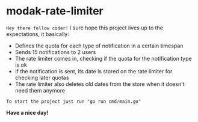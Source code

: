 # modak-rate-limiter

`Hey there fellow coder!` I sure hope this project lives up to the expectations, it basically:

 - Defines the quota for each type of notification in a certain timespan
 - Sends 15 notifications to 2 users
 - The rate limiter comes in, checking if the quota for the notification type is ok
 - If the notification is sent, its date is stored on the rate limiter for checking later quotas
 - The rate limiter also deletes old dates from the store when it doesn't need them anymore

`To start the project just run "go run cmd/main.go"`

**Have a nice day!**
